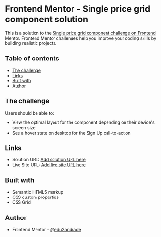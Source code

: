 # Frontend Mentor - Single price grid component solution

This is a solution to the [Single price grid component challenge on Frontend Mentor](https://www.frontendmentor.io/challenges/single-price-grid-component-5ce41129d0ff452fec5abbbc). Frontend Mentor challenges help you improve your coding skills by building realistic projects. 

## Table of contents

- [The challenge](#the-challenge)
- [Links](#links)
- [Built with](#built-with)
- [Author](#author)

## The challenge

Users should be able to:

- View the optimal layout for the component depending on their device's screen size
- See a hover state on desktop for the Sign Up call-to-action

## Links

- Solution URL: [Add solution URL here](https://your-solution-url.com)
- Live Site URL: [Add live site URL here](https://your-live-site-url.com)

## Built with

- Semantic HTML5 markup
- CSS custom properties
- CSS Grid

## Author

- Frontend Mentor - [@edu2andrade](https://www.frontendmentor.io/profile/edu2andrade)
